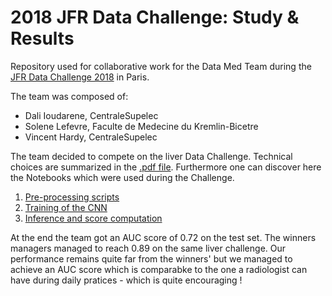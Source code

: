 # 2018 JFR Data Challenge: Study & Results
Repository used for collaborative work for the Data Med Team during the [JFR Data Challenge 2018][web] in Paris.

The team was composed of:
- Dali Ioudarene, CentraleSupelec
- Solene Lefevre, Faculte de Medecine du Kremlin-Bicetre
- Vincent Hardy, CentraleSupelec

The team decided to compete on the liver Data Challenge. Technical choices are summarized in the [.pdf file][relative_path].
Furthermore one can discover here the Notebooks which were used during the Challenge.

1. [Pre-processing scripts][pre]
2. [Training of the CNN][train]
3. [Inference and score computation][inference]

At the end the team got an AUC score of 0.72 on the test set. The winners managers managed to reach 0.89 on the same liver challenge.
Our performance remains quite far from the winners' but we managed to achieve an AUC score which is comparabke to the one a radiologist can have during daily pratices - which is quite encouraging !

[web]: http://jfr.radiologie.fr/les-jfr/villages-et-forum/forum-intelligence-artificielle

[relative_path]: technical_note.pdf

[pre]: https://nbviewer.jupyter.org/github/vinceHardy/datachallenge_jfr/blob/master/preprocessing_liver.ipynb
[train]: https://nbviewer.jupyter.org/github/vinceHardy/datachallenge_jfr/blob/master/train_liver.ipynb
[inference]: https://nbviewer.jupyter.org/github/vinceHardy/datachallenge_jfr/blob/master/predict_and_score_liver.ipynb
